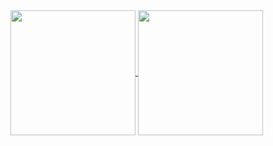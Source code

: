 

<a href="https://github.com/yusufcanb/yusufcanb">
  <img height=200 align="center" src="https://github-readme-stats.vercel.app/api?username=yusufcanb&hide=issues&show_icons=true&hide_border=true&theme=transparent"/>
</a>
<a href="https://github.com/yusufcanb/yusufcanb">
  <img height=200 align="center" src="https://github-readme-stats.vercel.app/api/top-langs/?username=yusufcanb&hide_border=true&hide_progress=true&langs_count=5&theme=transparent" />
</a>
